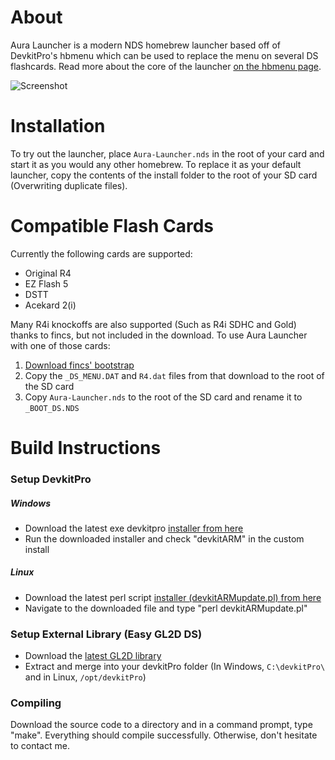# About
Aura Launcher is a modern NDS homebrew launcher based off of DevkitPro's hbmenu which can be used to replace the menu on several DS flashcards. Read more about the core of the launcher [on the hbmenu page][hbmenu].

![Screenshot][Top Screen]

# Installation
To try out the launcher, place `Aura-Launcher.nds` in the root of your card and start it as you would any other homebrew. To replace it as your default launcher, copy the contents of the install folder to the root of your SD card (Overwriting duplicate files).

# Compatible Flash Cards
Currently the following cards are supported:
- Original R4
- EZ Flash 5
- DSTT
- Acekard 2(i)

Many R4i knockoffs are also supported (Such as R4i SDHC and Gold) thanks to fincs, but not included in the download. To use Aura Launcher with one of those cards:

1. [Download fincs' bootstrap][fincs' blog page]
2. Copy the `_DS_MENU.DAT` and `R4.dat` files from that download to the root of the SD card
3. Copy `Aura-Launcher.nds` to the root of the SD card and rename it to `_BOOT_DS.NDS`

# Build Instructions
### Setup DevkitPro
##### Windows
- Download the latest exe devkitpro [installer from here][devkitPro]
- Run the downloaded installer and check "devkitARM" in the custom install

##### Linux
- Download the latest perl script [installer (devkitARMupdate.pl) from here][devkitPro]
- Navigate to the downloaded file and type "perl devkitARMupdate.pl"

### Setup External Library (Easy GL2D DS)
 - Download the [latest GL2D library][GL2D]
 - Extract and merge into your devkitPro folder (In Windows, `C:\devkitPro\` and in Linux, `/opt/devkitPro`)

### Compiling
Download the source code to a directory and in a command prompt, type "make".
Everything should compile successfully. Otherwise, don't hesitate to contact me.

[hbmenu]:https://github.com/devkitPro/nds-hb-menu
[fincs' blog page]:http://fincs.drunkencoders.com/2010/04/13/r4i-christmas-hbmenu-bootstub/
[Top Screen]:https://cloud.githubusercontent.com/assets/5875019/8685470/6dcbc466-2a44-11e5-92af-256503349dbb.png
[devkitPro]:http://sourceforge.net/projects/devkitpro/files/Automated%20Installer/
[GL2D]:http://www.mediafire.com/download/4f8ne79hlci35bc/GL2D.zip
